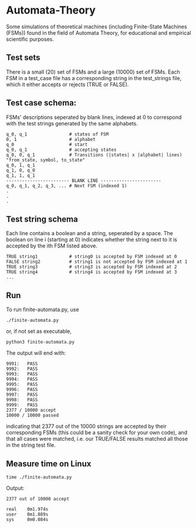# Automata-Theory
Some simulations of theoretical machines (including Finite-State Machines (FSMs)) found in the field of Automata Theory, for educational and empirical scientific purposes.

## Test sets
There is a small (20) set of FSMs and a large (10000) set of FSMs. Each FSM in a test_case file has a corresponding string in the test_strings file, which it either accepts or rejects (TRUE or FALSE).

## Test case schema:
FSMs' descriptions seperated by blank lines, indexed at 0 to correspond with the test strings generated by the same alphabets.
``` 
q_0, q_1                # states of FSM
0, 1                    # alphabet
q_0                     # start
q_0, q_1                # accepting states 
q_0, 0, q_1             # Transitions (|states| x |alphabet| lines)  "from_state, symbol, to_state"
q_0, 1, q_1				
q_1, 0, q_0
q_1, 1, q_1
------------------------ BLANK LINE -----------------------
q_0, q_1, q_2, q_3, ... # Next FSM (indexed 1)
.
.
.

``` 

## Test string schema
Each line contains a boolean and a string, seperated by a space. The boolean on line i (starting at 0) indicates whether the string next to it is accepted by the ith FSM listed above.
```
TRUE string1            # string0 is accepted by FSM indexed at 0
FALSE string2           # string1 is not accepted by FSM indexed at 1
TRUE string3            # string3 is accepted by FSM indexed at 2
TRUE string4            # string4 is accepted by FSM indexed at 3
...
```

## Run
To run finite-automata.py, use
```
./finite-automata.py
```
or, if not set as executable,
```
python3 finite-automata.py
```
The output will end with:
```
9991:   PASS
9992:   PASS
9993:   PASS
9994:   PASS
9995:   PASS
9996:   PASS
9997:   PASS
9998:   PASS
9999:   PASS
2377 / 10000 accept
10000 / 10000 passed
```
indicating that 2377 out of the 10000 strings are accepted by their corresponding FSMs (this could be a sanity check for your own code), and that all cases were matched, i.e. our TRUE/FALSE results matched all those in the string test file.

## Measure time on Linux
```
time ./finite-automata.py
```
Output:
```
2377 out of 10000 accept

real    0m1.974s
user    0m1.889s
sys     0m0.084s
```
